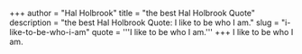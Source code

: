 +++
author = "Hal Holbrook"
title = "the best Hal Holbrook Quote"
description = "the best Hal Holbrook Quote: I like to be who I am."
slug = "i-like-to-be-who-i-am"
quote = '''I like to be who I am.'''
+++
I like to be who I am.
